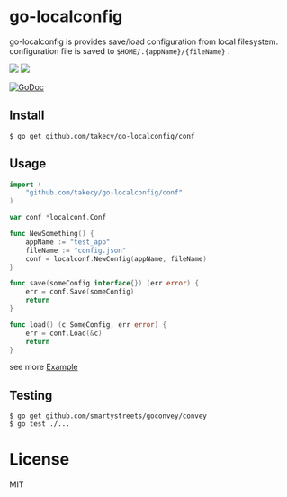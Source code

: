 # go-localconfig

go-localconfig is provides save/load configuration from local filesystem.  
configuration file is saved to `$HOME/.{appName}/{fileName}` .

![](https://img.shields.io/badge/language-go-blue.svg?style=flat)
![](https://img.shields.io/badge/golang-1.5.2+-blue.svg?style=flat)  

[![GoDoc](https://godoc.org/github.com/takecy/go-localconfig/conf?status.svg)](https://godoc.org/github.com/takecy/go-localconfig/conf)

## Install
```shell
$ go get github.com/takecy/go-localconfig/conf
```

## Usage
```go
import (
	"github.com/takecy/go-localconfig/conf"
)

var conf *localconf.Conf

func NewSomething() {
	appName := "test_app"
	fileName := "config.json"
	conf = localconf.NewConfig(appName, fileName)
}

func save(someConfig interface{}) (err error) {
	err = conf.Save(someConfig)
	return
}

func load() (c SomeConfig, err error) {
	err = conf.Load(&c)
	return
}
```

see more [Example](./example/example.go)


## Testing
```shell
$ go get github.com/smartystreets/goconvey/convey
$ go test ./...
```

# License
MIT
